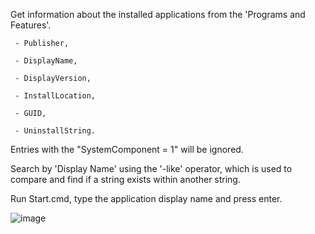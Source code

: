 Get information about the installed applications from the 'Programs and Features'.

     - Publisher,
     
     - DisplayName,
     
     - DisplayVersion,
     
     - InstallLocation,
     
     - GUID,
     
     - UninstallString.
     
Entries with the "SystemComponent = 1" will be ignored.

Search by 'Display Name' using the '-like' operator, which is used to compare and find if a string exists within another string.

Run Start.cmd, type the application display name and press enter.

![image](https://github.com/user-attachments/assets/3326cd92-d60e-4e14-b464-46947a784028)
